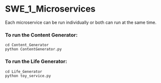 # SWE_1_Microservices
Each microservice can be run individually or both can run at the same time.

### To run the Content Generator:
    cd Content_Generator
    python ContentGenerator.py

### To run the Life Generator:
    cd Life_Generator
    python toy_service.py

